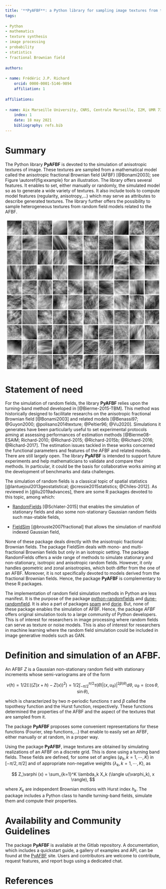 ```yaml
---
title: '**PyAFBF**: a Python library for sampling image textures from the anisotropic fractional Brownian field.'
tags:

- Python
- mathematics
- texture synthesis
- image processing
- probability
- statistics
- fractional Brownian field

authors:

- name: Frédéric J.P. Richard
    orcid: 0000-0001-5146-9894
    affiliation: 1

affiliations:

- name: Aix Marseille University, CNRS, Centrale Marseille, I2M, UMR 7373, Marseille, France.
    index: 1
    date: 18 may 2021
    bibliography: refs.bib
---
```


# Summary

The Python library **PyAFBF** is devoted to the simulation of anisotropic textures of image. These textures are sampled from a mathematical model called the anisotropic fractional Brownian field (AFBF) [@Bonami2003]; see Figure \autoref{fig:example} for an illustration. The library offers several features. It enables to set, either manually or randomly, the simulated model so as to generate a wide variety of textures. It also include tools to compute model features (regularity, anisotropy,...) which may serve as attributes to describe generated textures. The library further offers the possibility to sample heterogeneous textures from random field models related to the AFBF.

![A patchwork of simulated textures. \label{fig:example}](patchwork.png)

# Statement of need

For the simulation of random fields, the library **PyAFBF** relies upon the turning-band method developed in [@Bierme-2015-TBM]. This method was historically designed to facilitate researchs on the anisotropic fractional Brownian field [@Bonami2003] and related models [@Benassi97; @Guyon2000; @polisano2014texture; @Peltier96; @Vu2020]. Simulations it generates have been particularly useful to set experimental protocols aiming at assessing performances of estimation methods [@Bierme08-ESAIM; Richard-2010; @Richard-2015; @Richard-2015b; @Richard-2016; @Richard-2017]. The estimation issues tackled in these works concerned the functional parameters and features of the AFBF and related models. There are still largely open. The library **PyAFBF** is intended to support future experiments and help mathematicians to validate and compare their methods. In particular, it could be the basis for collaborative works aiming at the development of benchmarks and data challenges.

The simulation of random fields is a classical topic of spatial statistics [@lantuejoul2013geostatistical; @cressie2015statistics; @Chiles-2012]. As reviewed in [@liu2019advances], there are some R packages devoted to this topic, among which:

- [RandomFields](https://cran.r-project.org/web/packages/RandomFields/) [@Schlater-2015] that enables the simulation of stationary fields and also some non-stationary Gaussian random fields such max-stable fields,
    
- [FieldSim](https://cran.r-project.org/web/packages/FieldSim/FieldSim.pdf) [@brouste2007fractional] that allows the simulation of manifold indexed Gaussian field,
    

None of these package deals directly with the anisotropic fractional Brownian fields. The package FieldSim deals with mono- and multi- fractional Brownian fields but only in an isotropic setting. The package RandomFields offers a wide range of methods to simulate stationary and non-stationary, isotropic and anisotropic random fields. However, it only handles geometric and zonal anisotropies, which both differ from the one of an AFBF. Moreover, it is not specifically devoted to models derived from the fractional Brownian fields. Hence, the package **PyAFBF** is complementary to these R packages.

The implementation of random field simulation methods in Python are less manifest. It is the purpose of the package [python-randomfields](https://github.com/dubourg/python-randomfields) and [dune-randomfield](https://gitlab.dune-project.org/oklein/dune-randomfield). It is also a part of packages [spam](https://ttk.gricad-pages.univ-grenoble-alpes.fr/spam/index.html) and [dorie](https://hermes.iup.uni-heidelberg.de/dorie_doc/master/html/index.html). But, none of these package enables the simulation of AFBF. Hence, the package *AFBF* offers original simulation tools to a large community of Python developers. This is of interest for researchers in image processing where random fields can serve as texture or noise models. This is also of interest for researchers in machine learning where the random field simulation could be included in image generative models such as GAN.

# Definition and simulation of an AFBF.

An AFBF $Z$ is a Gaussian non-stationary random field with stationary increments whose semi-variograms are of the form

$$
v(h) = 1/2 \mathbb{E}((Z(x+h) - Z(x))^2) = 1/2 \int_{-\pi/2}^{\pi/2} \tau(\theta) \left\vert \langle x, u_\theta \rangle \right\vert^{2\beta(\theta)} d\theta, \: u_\theta = (\cos \theta, \sin \theta),
$$

which is characterized by two $\pi$-periodic functions $\tau$ and $\beta$ called the topothesy function and the Hurst function, respectively. These functions determined the properties of the AFBF and the aspect of the textures that are sampled from it.

The package **PyAFBF** proposes some convenient representations for these functions (Fourier, step functions,...) that enable to easily set an AFBF, either manually or at random, in a proper way.

Using the package **PyAFBF**, image textures are obtained by simulating realizations of an AFBF on a discrete grid. This is done using a turning band fields. These fields are defined, for some set of angles $(\varphi_k, k=1,\cdots,K)$ in $[-\pi/2, \pi/2]$ and of appropriate non-negative weights $(\lambda_k, k=1,\cdots,K)$, as

$$
Z_\varphi (x)  = \sum_{k=1}^K \lambda_k X_k (\langle u(\varphi_k), x \rangle), 
$$

where $X_k$ are independent Brownian motions with Hurst index $h_k$. The package includes a Python class to handle turning-band fields, simulate them and compute their properties.

# Availability and Community Guidelines

The package **PyAFBF** is available at the Gitlab repository.  A documentation, which includes a quickstart guide, a gallery of examples and API, can be found at the [PyAFBF]() site. Users and contributors are welcome to contribute, request features, and report bugs using a dedicated chat.

# References